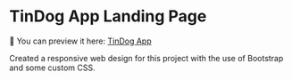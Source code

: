 # TinDog App Landing Page

💾 You can preview it here: [TinDog App](https://tindog-app-project.netlify.app/)

Created a responsive web design for this project with the use of Bootstrap and some custom CSS.

